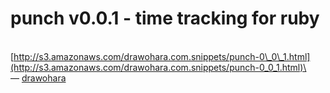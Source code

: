 <!--
id: 21015432
link: http://tumblr.atmos.org/post/21015432/punch-v0-0-1-time-tracking-for-ruby
slug: punch-v0-0-1-time-tracking-for-ruby
date: Thu Dec 06 2007 20:35:44 GMT-0800 (PST)
publish: 2007-12-06
tags: 
title: punch v0.0.1 - time tracking for ruby
-->


punch v0.0.1 - time tracking for ruby
=====================================

\
[](http://s3.amazonaws.com/drawohara.com.snippets/punch-0_0_1.html)[http://s3.amazonaws.com/drawohara.com.snippets/punch-0\_0\_1.html](http://s3.amazonaws.com/drawohara.com.snippets/punch-0_0_1.html)\
\
 — [drawohara](http://drawohara.com/)

